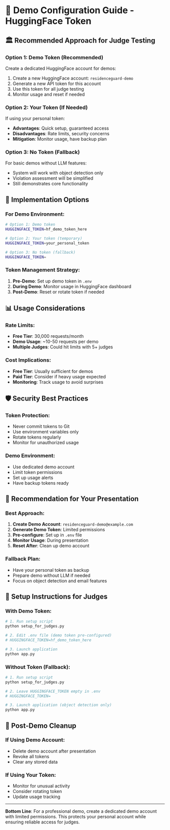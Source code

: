 # 🎯 Demo Configuration Guide - HuggingFace Token

## 🏛️ **Recommended Approach for Judge Testing**

### **Option 1: Demo Token (Recommended)**
Create a dedicated HuggingFace account for demos:
1. Create a new HuggingFace account: `residenceguard-demo`
2. Generate a new API token for this account
3. Use this token for all judge testing
4. Monitor usage and reset if needed

### **Option 2: Your Token (If Needed)**
If using your personal token:
- **Advantages**: Quick setup, guaranteed access
- **Disadvantages**: Rate limits, security concerns
- **Mitigation**: Monitor usage, have backup plan

### **Option 3: No Token (Fallback)**
For basic demos without LLM features:
- System will work with object detection only
- Violation assessment will be simplified
- Still demonstrates core functionality

## 🔧 **Implementation Options**

### **For Demo Environment:**
```bash
# Option 1: Demo token
HUGGINGFACE_TOKEN=hf_demo_token_here

# Option 2: Your token (temporary)
HUGGINGFACE_TOKEN=your_personal_token

# Option 3: No token (fallback)
HUGGINGFACE_TOKEN=
```

### **Token Management Strategy:**
1. **Pre-Demo**: Set up demo token in `.env`
2. **During Demo**: Monitor usage in HuggingFace dashboard
3. **Post-Demo**: Reset or rotate token if needed

## 📊 **Usage Considerations**

### **Rate Limits:**
- **Free Tier**: 30,000 requests/month
- **Demo Usage**: ~10-50 requests per demo
- **Multiple Judges**: Could hit limits with 5+ judges

### **Cost Implications:**
- **Free Tier**: Usually sufficient for demos
- **Paid Tier**: Consider if heavy usage expected
- **Monitoring**: Track usage to avoid surprises

## 🛡️ **Security Best Practices**

### **Token Protection:**
- Never commit tokens to Git
- Use environment variables only
- Rotate tokens regularly
- Monitor for unauthorized usage

### **Demo Environment:**
- Use dedicated demo account
- Limit token permissions
- Set up usage alerts
- Have backup tokens ready

## 🎯 **Recommendation for Your Presentation**

### **Best Approach:**
1. **Create Demo Account**: `residenceguard-demo@example.com`
2. **Generate Demo Token**: Limited permissions
3. **Pre-configure**: Set up in `.env` file
4. **Monitor Usage**: During presentation
5. **Reset After**: Clean up demo account

### **Fallback Plan:**
- Have your personal token as backup
- Prepare demo without LLM if needed
- Focus on object detection and email features

## 📝 **Setup Instructions for Judges**

### **With Demo Token:**
```bash
# 1. Run setup script
python setup_for_judges.py

# 2. Edit .env file (demo token pre-configured)
# HUGGINGFACE_TOKEN=hf_demo_token_here

# 3. Launch application
python app.py
```

### **Without Token (Fallback):**
```bash
# 1. Run setup script
python setup_for_judges.py

# 2. Leave HUGGINGFACE_TOKEN empty in .env
# HUGGINGFACE_TOKEN=

# 3. Launch application (object detection only)
python app.py
```

## 🔄 **Post-Demo Cleanup**

### **If Using Demo Account:**
- Delete demo account after presentation
- Revoke all tokens
- Clear any stored data

### **If Using Your Token:**
- Monitor for unusual activity
- Consider rotating token
- Update usage tracking

---

**Bottom Line**: For a professional demo, create a dedicated demo account with limited permissions. This protects your personal account while ensuring reliable access for judges. 